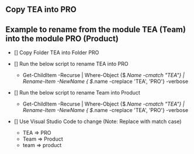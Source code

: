 ## Copy TEA into PRO

## Example to rename from the module TEA (Team) into the module PRO (Product)

- [] Copy Folder TEA into Folder PRO
- [] Run the below script to rename TEA into PRO
  * Get-ChildItem -Recurse | Where-Object {$_.Name -cmatch "TEA"} | Rename-Item -NewName { $_.name -creplace 'TEA', 'PRO'} -verbose
- [] Run the below script to rename Team into Product
  * Get-ChildItem -Recurse | Where-Object {$_.Name -cmatch "TEA"} | Rename-Item -NewName { $_.name -creplace 'TEA', 'PRO'} -verbose

- [] Use Visual Studio Code to change (Note: Replace with match case)
  * TEA => PRO
  * Team => Product
  * team => product

